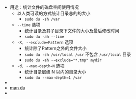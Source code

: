 - 用途：统计文件的磁盘空间使用情况
	- 以人类可读的方式统计目录总的的大小
		- `sudo du -sh /var`
	- `--time` 选项
		- 统计目录及其子目录下文件的大小及最后修改时间
		- `sudo du -ah --time`
	- `-X, --exclude=Pattern` 选项
		- 统计除了Pattern之外的文件大小
		- `sudo du -sh /usr/local /usr`             不包含 `/usr/local` 目录
		- `sudo du -ah --exclude="*.tmp" mydir`
	- `-d, --max-depth=N` 选项
		- 统计目录层级 N 以内的目录大小
		- `sudo du --max-depth=1 /var`
-
- [man du](https://man7.org/linux/man-pages/man1/du.1.html)
-